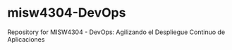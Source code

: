 # misw4304-DevOps
Repository for MISW4304 - DevOps: Agilizando el Despliegue Continuo de Aplicaciones
